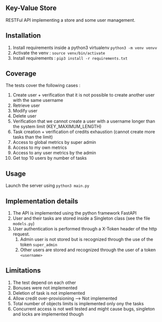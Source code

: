 ## Key-Value Store

RESTFul API implementing a store and some user management.

## Installation

1. Install requirements inside a python3 virtualenv `python3 -m venv venvv`
2. Activate the venv :
`source venv/bin/activate`
3. Install requirements :
`pip3 install -r requirements.txt`

## Coverage

The tests cover the following cases :
1. Create user + verification that it is not possible to create another user with the same username
2. Retrieve user
3. Modify user
4. Delete user
5. Verification that we cannot create a user with a username longer than the system limit (KEY_MAXIMUM_LENGTH)
6. Task creation + verification of credits exhaustion (cannot create more tasks than the limit)
7. Access to global metrics by super admin
8. Access to my own metrics
9. Access to any user metrics by the admin
10. Get top 10 users by number of tasks

## Usage
Launch the server using 
`python3 main.py`


## Implementation details

1. The API is implemented using the python framework FastAPI
2. User and their tasks are stored inside a Singleton class (see the file `models.py`)
3. User authentication is performed through a X-Token header of the http request.
   1. Admin user is not stored but is recognized through the use of the token `super_admin`
   2. Other users are stored and recognized through the user of a token `<username>`

## Limitations

1. The test depend on each other
2. Bonuses were not implemented
3. Deletion of task is not implemented
4. Allow credit over-provisioning --> Not implemented
5. Total number of objects limits is implemented only ony the tasks
6. Concurrent access is not well tested and might cause bugs, singleton and locks are implemented though
